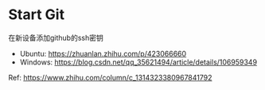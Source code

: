 # Start Git
在新设备添加github的ssh密钥
- Ubuntu: https://zhuanlan.zhihu.com/p/423066660
- Windows: https://blog.csdn.net/qq_35621494/article/details/106959349

Ref: https://www.zhihu.com/column/c_1314323380967841792
